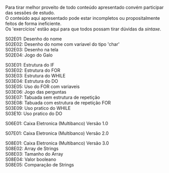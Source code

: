 Para tirar melhor proveito de todo conteúdo apresentado convém participar das sessões de estudo.  
O conteúdo aqui apresentado pode estar incompletos ou propositalmente feitos de forma ineficiente.  
Os 'exercícios' estão aqui para que todos possam tirar dúvidas da *sintaxe*.  
  
S02E01: Desenho do nome  
S02E02: Desenho do nome com variavel do tipo 'char'  
S02E03: Desenho na tela  
S02E04: Jogo do Galo  
  
S03E01: Estrutura do IF  
S03E02: Estrutura do FOR  
S03E03: Estrutura do WHILE  
S03E04: Estrutura do DO  
S03E05: Uso do FOR com variaveis  
S03E06: Jogo das perguntas  
S03E07: Tabuada sem estrutura de repetição  
S03E08: Tabuada com estrutura de repetição FOR  
S03E09: Uso pratico do WHILE  
S03E10: Uso pratico do DO  

S06E01: Caixa Eletronica (Multibanco) Versão 1.0 

S07E01: Caixa Eletronica (Multibanco) Versão 2.0 

S08E01: Caixa Eletronica (Multibanco) Versão 3.0  
S08E02: Array de Strings  
S08E03: Tamanho do Array  
S08E04: Valor booleano  
S08E05: Comparação de Strings  